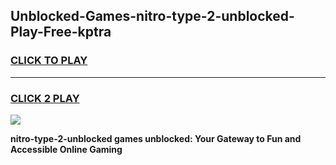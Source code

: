 
## Unblocked-Games-nitro-type-2-unblocked-Play-Free-kptra
<h3>
<a href="https://premium76.site?title=nitro-type-2-unblocked&ref=18A1">CLICK TO PLAY</a></h3>
<hr>

<h3>
<a href="https://premium76.site?title=nitro-type-2-unblocked&ref=18A1">CLICK 2 PLAY</a>
  
</h3>

<a href="https://premium76.site?title=nitro-type-2-unblocked&ref=18A1"><img src="https://clearcache.store/games.png"></a>


**nitro-type-2-unblocked games unblocked: Your Gateway to Fun and Accessible Online Gaming**
